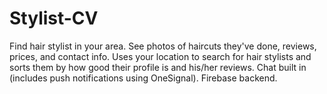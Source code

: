 # Stylist-CV
Find hair stylist in your area. See photos of haircuts they've done, reviews, prices, and contact info. Uses your location to search for hair stylists and sorts them by how good their profile is and his/her reviews. Chat built in (includes push notifications using OneSignal). Firebase backend.
